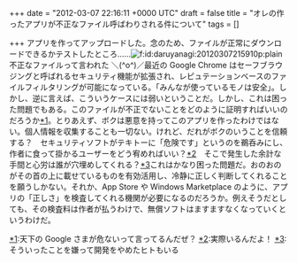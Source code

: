 
+++
date = "2012-03-07 22:16:11 +0000 UTC"
draft = false
title = "オレの作ったアプリが不正なファイル呼ばわりされる件について"
tags = []

+++
アプリを作ってアップロードした。念のため、ファイルが正常にダウンロードできるかテストしたところ……<img src="http://cdn-ak.f.st-hatena.com/images/fotolife/d/daruyanagi/20120307/20120307215910.png" alt="f:id:daruyanagi:20120307215910p:plain" title="f:id:daruyanagi:20120307215910p:plain" class="hatena-fotolife"/>不正なファイルって言われた ＼(^o^)／最近の Google Chrome はセーフブラウジングと呼ばれるセキュリティ機能が拡張され、レピュテーションベースのファイルフィルタリングが可能になっている。「みんなが使っているモノは安全」。しかし、逆に言えば、こういうケースには弱いということだ。しかし、これは困った問題でもある。このファイルが不正でないことをどのように証明すればいいのだろうか<a href="#f1" name="fn1" title="天下の Google さまが危ないって言ってるんだぜ？">*1</a>。とりあえず、ボクは悪意を持ってこのアプリを作ったわけではない。個人情報を収集することも一切ない。けれど、だれがボクのいうことを信頼する？　セキュリティソフトがテキトーに「危険です」というのを鵜呑みにし、作者に食って掛かるユーザーをどう宥めればいい？<a href="#f2" name="fn2" title="実際いるんだよ！">*2</a>　そこで発生した余計な手間と心労は誰が穴埋めしてくれる？<a href="#f3" name="fn3" title="そういったことを嫌って開発をやめたヒトもいる">*3</a>これはかなり困った問題だ。おのおのがその首の上に載せているものを有効活用し、冷静に正しく判断してくれることを願うしかない。それか、App Store や Windows Marketplace のように、アプリの「正しさ」を検査してくれる機関が必要になるのだろうか。例えそうだとしても、その検査料は作者が払うわけで、無償ソフトはますますなくなっていくというわけだ。
<div class="footnote">
<a href="#fn1" name="f1" class="footnote-number">*1</a><span class="footnote-delimiter">:</span><span class="footnote-text">天下の Google さまが危ないって言ってるんだぜ？</span>
<a href="#fn2" name="f2" class="footnote-number">*2</a><span class="footnote-delimiter">:</span><span class="footnote-text">実際いるんだよ！</span>
<a href="#fn3" name="f3" class="footnote-number">*3</a><span class="footnote-delimiter">:</span><span class="footnote-text">そういったことを嫌って開発をやめたヒトもいる</span>
</div>

